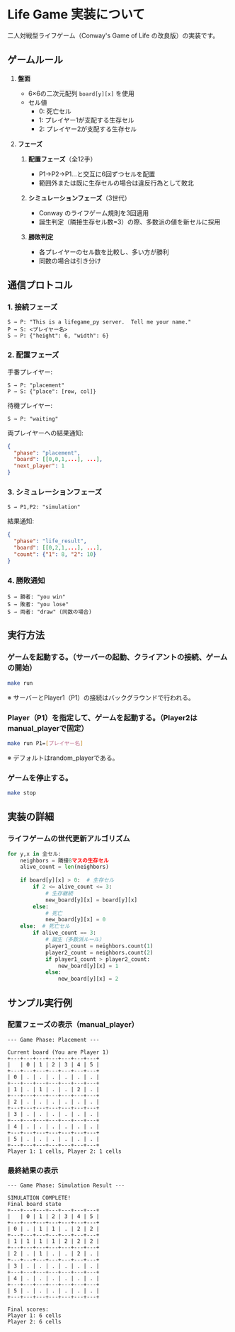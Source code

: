 # Life Game 実装について

二人対戦型ライフゲーム（Conway's Game of Life の改良版）の実装です。

## ゲームルール

1. **盤面**
   - 6×6の二次元配列 `board[y][x]` を使用
   - セル値
     - 0: 死亡セル
     - 1: プレイヤー1が支配する生存セル
     - 2: プレイヤー2が支配する生存セル

2. **フェーズ**
   1. **配置フェーズ**（全12手）
      - P1→P2→P1…と交互に6回ずつセルを配置
      - 範囲外または既に生存セルの場合は違反行為として敗北
   
   2. **シミュレーションフェーズ**（3世代）
      - Conway のライフゲーム規則を3回適用
      - 誕生判定（隣接生存セル数=3）の際、多数派の値を新セルに採用
   
   3. **勝敗判定**
      - 各プレイヤーのセル数を比較し、多い方が勝利
      - 同数の場合は引き分け

## 通信プロトコル

### 1. 接続フェーズ
```
S → P: "This is a lifegame_py server.  Tell me your name."
P → S: <プレイヤー名>
S → P: {"height": 6, "width": 6}
```

### 2. 配置フェーズ
手番プレイヤー:
```
S → P: "placement"
P → S: {"place": [row, col]}
```

待機プレイヤー:
```
S → P: "waiting"
```

両プレイヤーへの結果通知:
```json
{
  "phase": "placement",
  "board": [[0,0,1,...], ...],
  "next_player": 1
}
```

### 3. シミュレーションフェーズ
```
S → P1,P2: "simulation"
```

結果通知:
```json
{
  "phase": "life_result",
  "board": [[0,2,1,...], ...],
  "count": {"1": 8, "2": 10}
}
```

### 4. 勝敗通知
```
S → 勝者: "you win"
S → 敗者: "you lose"
S → 両者: "draw" (同数の場合)
```

## 実行方法

### ゲームを起動する。（サーバーの起動、クライアントの接続、ゲームの開始）
```bash
make run
```
※ サーバーとPlayer1（P1）の接続はバックグラウンドで行われる。

### Player（P1）を指定して、ゲームを起動する。（Player2はmanual_playerで固定）
```bash
make run P1=[プレイヤー名]
```
※ デフォルトはrandom_playerである。

### ゲームを停止する。
```bash
make stop
```

## 実装の詳細

### ライフゲームの世代更新アルゴリズム
```python
for y,x in 全セル:
    neighbors = 隣接8マスの生存セル
    alive_count = len(neighbors)
    
    if board[y][x] > 0:  # 生存セル
        if 2 <= alive_count <= 3:
            # 生存継続
            new_board[y][x] = board[y][x]
        else:
            # 死亡
            new_board[y][x] = 0
    else:  # 死亡セル
        if alive_count == 3:
            # 誕生（多数派ルール）
            player1_count = neighbors.count(1)
            player2_count = neighbors.count(2)
            if player1_count > player2_count:
                new_board[y][x] = 1
            else:
                new_board[y][x] = 2
```

## サンプル実行例

### 配置フェーズの表示（manual_player）
```
--- Game Phase: Placement ---

Current board (You are Player 1)
+---+---+---+---+---+---+---+
|   | 0 | 1 | 2 | 3 | 4 | 5 |
+---+---+---+---+---+---+---+
| 0 | . | . | . | . | . | . |
+---+---+---+---+---+---+---+
| 1 | . | 1 | . | . | 2 | . |
+---+---+---+---+---+---+---+
| 2 | . | . | . | . | . | . |
+---+---+---+---+---+---+---+
| 3 | . | . | . | . | . | . |
+---+---+---+---+---+---+---+
| 4 | . | . | . | . | . | . |
+---+---+---+---+---+---+---+
| 5 | . | . | . | . | . | . |
+---+---+---+---+---+---+---+
Player 1: 1 cells, Player 2: 1 cells
```

### 最終結果の表示
```
--- Game Phase: Simulation Result ---

SIMULATION COMPLETE!
Final board state
+---+---+---+---+---+---+---+
|   | 0 | 1 | 2 | 3 | 4 | 5 |
+---+---+---+---+---+---+---+
| 0 | . | 1 | 1 | . | 2 | 2 |
+---+---+---+---+---+---+---+
| 1 | 1 | 1 | 1 | 2 | 2 | 2 |
+---+---+---+---+---+---+---+
| 2 | . | 1 | . | . | 2 | . |
+---+---+---+---+---+---+---+
| 3 | . | . | . | . | . | . |
+---+---+---+---+---+---+---+
| 4 | . | . | . | . | . | . |
+---+---+---+---+---+---+---+
| 5 | . | . | . | . | . | . |
+---+---+---+---+---+---+---+

Final scores:
Player 1: 6 cells
Player 2: 6 cells
```